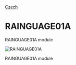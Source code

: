
[Czech](./README.cs.md)
<!--- module --->
# RAINGUAGE01A
<!--- Emodule --->

<!--- subtitle --->RAINGUAGE01A module<!--- Esubtitle --->

![RAINGUAGE01A](/doc/img/RAINGUAGE01A_top_big.png)

<!--- description --->RAINGUAGE01A module<!--- Edescription --->
            